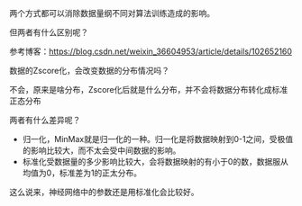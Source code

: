 两个方式都可以消除数据量纲不同对算法训练造成的影响。

但两者有什么区别呢？

参考博客：https://blog.csdn.net/weixin_36604953/article/details/102652160

数据的Zscore化，会改变数据的分布情况吗？

不会，原来是啥分布，Zscore化后就是什么分布，并不会将数据分布转化成标准正态分布


两者有什么差异呢？

- 归一化，MinMax就是归一化的一种。归一化是将数据映射到0-1之间，受极值的影响比较大，而不太会受中间数据的影响。
- 标准化受数据量的多少影响比较大，会将数据映射的有小于0的数，数据服从均值为0，标准差为1的正太分布。


这么说来，神经网络中的参数还是用标准化会比较好。

